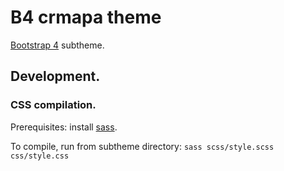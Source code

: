 # B4 crmapa theme

[Bootstrap 4](https://www.drupal.org/project/bootstrap4) subtheme.

## Development.

### CSS compilation.

Prerequisites: install [sass](https://sass-lang.com/install).

To compile, run from subtheme directory: `sass scss/style.scss css/style.css`
